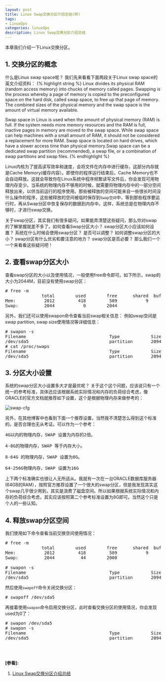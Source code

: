 ```yaml
---
layout: post
title: Linux Swap交换分区介绍总结(转)
tags:
- LinuxOps
categories: linuxOps
description: Linux Swap交换分区介绍总结
---
```



本章我们介绍一下Linux交换分区。

<!-- more -->


## 1. 交换分区的概念

什么是Linux swap space呢？ 我们先来看看下面两段关于Linux swap space的英文介绍资料：
{% highlight string %}
Linux divides its physical RAM (random access memory) into chucks of memory called pages. 
Swapping is the process whereby a page of memory is copied to the preconfigured space on 
the hard disk, called swap space, to free up that page of memory. The combined sizes of 
the physical memory and the swap space is the amount of virtual memory available.

Swap space in Linux is used when the amount of physical memory (RAM) is full. If the 
system needs more memory resources and the RAM is full, inactive pages in memory are 
moved to the swap space. While swap space can help machines with a small amount of RAM,
it should not be considered a replacement for more RAM. Swap space is located on hard 
drives, which have a slower access time than physical memory.Swap space can be a 
dedicated swap partition (recommended), a swap file, or a combination of swap partitions
and swap files. 
{% endhighlight %}

Linux内核为了提高读写效率和速度，会将文件在内存中进行缓存，这部分内存就是Cache Memory(缓存内容）。即使你的程序运行结束后，Cache Memory也不会自动释放。这就会导致你在Linux系统中程序频繁读写文件后，你会发现可用物理内存变少。当系统的物理内存不够用的时候，就需要将物理内存中的一部分空间释放出来，以供当前运行的程序使用。那些被释放的空间可能来自一些很长时间没什么操作的程序，这些被释放的空间被临时保存到```Swap空间```中，等到那些程序要运行时，再从Swap分区中恢复保存的数据到内存中。这样，系统总是在物理内存不够时，才进行swap交换。

关于swap分区，其实我们有很多疑问，如果能弄清楚这些疑问，那么你对swap的了解掌握就差不多了。如何查看Swap分区大小？ swap分区大小应该如何设置？ 系统在什么时候会使用swap分区？ 是否可以调整？ 如何调整swap分区的大小？ swap分区有什么优劣和要注意的地方？ swap分区是否必要？ 那么我们一个一个来看看这些疑问吧！


## 2. 查看swap分区大小
查看swap分区的大小以及使用情况，一般使用free命令即可。如下所示，swap的大小为2044M，目前没有使用swap分区：
<pre>
# free -m
              total        used        free      shared  buff/cache   available
Mem:           2012         418         509           9        1084        1339
Swap:          2044           0        2044
</pre>

另外，我们还可以使用swapon命令查看当前swap相关信息： 例如swap空间是swap partition, swap size使用情况等详细信息：
<pre>
# swapon -s
Filename                                Type            Size    Used    Priority
/dev/sda5                               partition       2094076 0       -1
# cat /proc/swaps 
Filename                                Type            Size    Used    Priority
/dev/sda5                               partition       2094076 0       -1
</pre>

## 3. 分区大小设置
系统的swap分区大小设置多大才是最优呢？ 关于这个这个问题，应该说只有一个统一的参考标准，具体还应该根据系统实际情况和内存的负荷综合考虑，像ORACLE的官方文档就推荐如下设置，这个是根据物理内存来做参考的：

![swap-cfg](https://ivanzz1001.github.io/records/assets/img/linuxops/linuxops_swap_cfg.png)

另外，在其他博客中也看到下面一个推荐设置，当然我不清楚怎么得到这个标准的。是否合理也无从考证。可以作为一个参考：
<pre>
4G以内的物理内存，SWAP 设置为内存的2倍。

4-8G的物理内存，SWAP 等于内存大小。

8-64G 的物理内存，SWAP 设置为8G。

64-256G物理内存，SWAP 设置为16G
</pre>
上下两个标准确实也很让人无所适从。我就有一次在一台ORACLE数据库服务器(64GB的RAM），按照官方推荐设置了一个很大的swap分区，但是我发现其实这个swap几乎很少用到，其实是浪费了磁盘空间。所以如果根据系统实际情况和内存的负荷综合考虑，其实应该按照第二个参考标准设置为8G即可。当然这个只是个人的一些认知。


## 4. 释放swap分区空间
我们使用如下命令查看当前交换空间使用情况：
<pre>
# free -m
              total        used        free      shared  buff/cache   available
Mem:           2012         418         509           9        1084        1339
Swap:          2044          44        2000

# swapon -s
Filename                                Type            Size    Used    Priority
/dev/sda5                               partition       2094076 44       -1
</pre>

然后使用```swapoff```命令关闭交换分区：
<pre>
# swapoff /dev/sda5
</pre>
再接着使用```swapon```命令启用交换分区，此时查看交换分区的使用情况，你会发现used为0了：
<pre>
# swapon /dev/sda5
# swapon -s
Filename                                Type            Size    Used    Priority
/dev/sda5                               partition       2094076 0       -1
</pre>



<br />
<br />

**[参看]:**

1. [Linux Swap交换分区介绍总结](https://blog.csdn.net/x_r_su/article/details/52957559)



<br />
<br />
<br />


